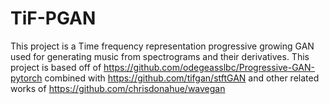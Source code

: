 # TiF-PGAN
This project is a Time frequency representation progressive growing GAN used for generating music from spectrograms and their derivatives. This project is based off of https://github.com/odegeasslbc/Progressive-GAN-pytorch combined with https://github.com/tifgan/stftGAN and other related works of https://github.com/chrisdonahue/wavegan
